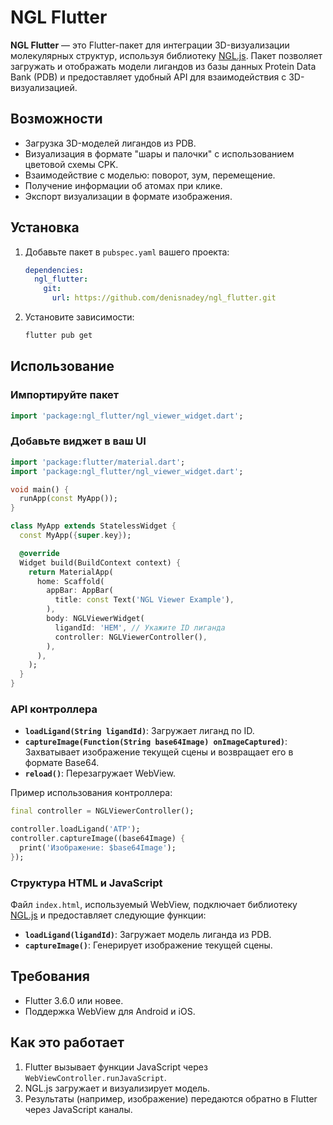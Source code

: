# NGL Flutter

**NGL Flutter** — это Flutter-пакет для интеграции 3D-визуализации молекулярных структур, используя библиотеку [NGL.js](https://nglviewer.org/). Пакет позволяет загружать и отображать модели лигандов из базы данных Protein Data Bank (PDB) и предоставляет удобный API для взаимодействия с 3D-визуализацией.

## Возможности

- Загрузка 3D-моделей лигандов из PDB.
- Визуализация в формате "шары и палочки" с использованием цветовой схемы CPK.
- Взаимодействие с моделью: поворот, зум, перемещение.
- Получение информации об атомах при клике.
- Экспорт визуализации в формате изображения.

## Установка

1. Добавьте пакет в `pubspec.yaml` вашего проекта:
   ```yaml
   dependencies:
     ngl_flutter:
       git:
         url: https://github.com/denisnadey/ngl_flutter.git
   ```
2. Установите зависимости:
   ```bash
   flutter pub get
   ```

## Использование

### Импортируйте пакет

```dart
import 'package:ngl_flutter/ngl_viewer_widget.dart';
```

### Добавьте виджет в ваш UI

```dart
import 'package:flutter/material.dart';
import 'package:ngl_flutter/ngl_viewer_widget.dart';

void main() {
  runApp(const MyApp());
}

class MyApp extends StatelessWidget {
  const MyApp({super.key});

  @override
  Widget build(BuildContext context) {
    return MaterialApp(
      home: Scaffold(
        appBar: AppBar(
          title: const Text('NGL Viewer Example'),
        ),
        body: NGLViewerWidget(
          ligandId: 'HEM', // Укажите ID лиганда
          controller: NGLViewerController(),
        ),
      ),
    );
  }
}
```

### API контроллера

- **`loadLigand(String ligandId)`**: Загружает лиганд по ID.
- **`captureImage(Function(String base64Image) onImageCaptured)`**: Захватывает изображение текущей сцены и возвращает его в формате Base64.
- **`reload()`**: Перезагружает WebView.

Пример использования контроллера:

```dart
final controller = NGLViewerController();

controller.loadLigand('ATP');
controller.captureImage((base64Image) {
  print('Изображение: $base64Image');
});
```

### Структура HTML и JavaScript

Файл `index.html`, используемый WebView, подключает библиотеку [NGL.js](https://nglviewer.org/ngl/api/) и предоставляет следующие функции:

- **`loadLigand(ligandId)`**: Загружает модель лиганда из PDB.
- **`captureImage()`**: Генерирует изображение текущей сцены.

## Требования

- Flutter 3.6.0 или новее.
- Поддержка WebView для Android и iOS.

## Как это работает

1. Flutter вызывает функции JavaScript через `WebViewController.runJavaScript`.
2. NGL.js загружает и визуализирует модель.
3. Результаты (например, изображение) передаются обратно в Flutter через JavaScript каналы.
